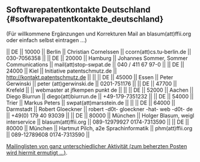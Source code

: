 ## Softwarepatentkontakte Deutschland {#softwarepatentkontakte_deutschland}

(Für willkommene Ergänzungen und Korrekturen Mail an blasum(att)ffii.org
oder einfach selbst eintragen \...)

\|\| DE \|\| 10000 \|\| Berlin \|\| Christian Cornelssen \|\|
ccorn(att)cs.tu-berlin.de \|\| 030-7056358 \|\| \|\| DE \|\| 20000 \|\|
Hamburg \|\| Johannes Sommer, Sommer Communications \|\|
mail(att)stop-swpat.de \|\| 040 / 411 67 97-0 \|\| \|\| DE \|\| 24000
\|\| Kiel \|\| Initiative patentschmutz.de \|\|
<http://kontakt.patentschmutz.de> \|\| \|\| \|\| DE \|\| 45000 \|\|
Essen \|\| Peter Gerwinski \|\| peter (att)gerwinski.de \|\| 0201-751176
\|\| \|\| DE \|\| 47700 \|\| Krefeld \|\| \|\| webmaster at jfkempen
punkt de \|\| \|\| \|\| DE \|\| 52000 \|\| Aachen \|\| Diego Biurrun
\|\| diego(att)biurrun.de \|\| +49-179-7351232 \|\| \|\| DE \|\| 54000
\|\| Trier \|\| Markus Peters \|\| swpat(att)marsstein.de \|\| \|\| \|\|
DE \|\| 64000 \|\| Darmstadt \|\| Robert Gloeckner \|\| robert -d0t-
gloeckner -hat- web -d0t- de \|\| +49(0) 179 40 93039 \|\| \|\| DE \|\|
80000 \|\| München \|\| Holger Blasum, weigl interservice \|\|
blasum(att)ffii.org \|\| 089-12979927 0174-7313590 \|\| \|\| DE \|\|
80000 \|\| München \|\| Hartmut Pilch, a2e Sprachinformatik \|\|
phm(att)ffii.org \|\| 089-12789608 0174-7313590 \|\|

[Mailinglisten von ganz unterschiedlicher Aktivität (zum beherzten
Posten wird hiermit ermutigt
\...)](http://www.ffii.org/~arebenti/dkarte/ "wikilink").
